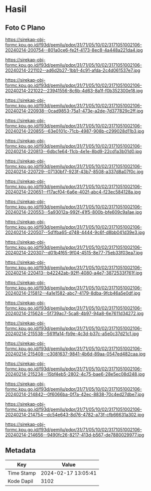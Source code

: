 # Hasil

## Foto C Plano

https://sirekap-obj-formc.kpu.go.id/f93d/pemilu/pdpr/31/71/05/10/02/3171051002106-20240214-200754--801a0ce6-fe2f-4173-8ec8-4a448a221da4.jpg

https://sirekap-obj-formc.kpu.go.id/f93d/pemilu/pdpr/31/71/05/10/02/3171051002106-20240214-221102--ad6d2b27-1bb1-4c91-afda-2c4d061537e7.jpg

https://sirekap-obj-formc.kpu.go.id/f93d/pemilu/pdpr/31/71/05/10/02/3171051002106-20240214-221022--23941556-8c6b-4d63-8a1f-f0b352300e18.jpg

https://sirekap-obj-formc.kpu.go.id/f93d/pemilu/pdpr/31/71/05/10/02/3171051002106-20240214-220938--0cad9853-75a1-473e-a2de-7d377829c2ff.jpg

https://sirekap-obj-formc.kpu.go.id/f93d/pemilu/pdpr/31/71/05/10/02/3171051002106-20240214-220855--63e0101c-71cb-4987-908b-c299028d11b3.jpg

https://sirekap-obj-formc.kpu.go.id/f93d/pemilu/pdpr/31/71/05/10/02/3171051002106-20240214-220813--6dbc1e64-11cb-4e1e-8bd9-22cd1a3b01d0.jpg

https://sirekap-obj-formc.kpu.go.id/f93d/pemilu/pdpr/31/71/05/10/02/3171051002106-20240214-220729--07130bf7-923f-43b7-8508-a337d8a07f0c.jpg

https://sirekap-obj-formc.kpu.go.id/f93d/pemilu/pdpr/31/71/05/10/02/3171051002106-20240214-220651--f17acf04-6a6e-402f-abc4-f23ec584128a.jpg

https://sirekap-obj-formc.kpu.go.id/f93d/pemilu/pdpr/31/71/05/10/02/3171051002106-20240214-220553--5a93012a-992f-41f5-800b-bfe609c9a1ae.jpg

https://sirekap-obj-formc.kpu.go.id/f93d/pemilu/pdpr/31/71/05/10/02/3171051002106-20240214-220507--5d1fba65-d748-4444-9c6f-d8bb041d39e3.jpg

https://sirekap-obj-formc.kpu.go.id/f93d/pemilu/pdpr/31/71/05/10/02/3171051002106-20240214-220307--d01b4f65-9f04-4515-8e77-75eb33f03ea7.jpg

https://sirekap-obj-formc.kpu.go.id/f93d/pemilu/pdpr/31/71/05/10/02/3171051002106-20240214-220413--b42242ab-92ff-4080-a4e7-3872533f761f.jpg

https://sirekap-obj-formc.kpu.go.id/f93d/pemilu/pdpr/31/71/05/10/02/3171051002106-20240214-215812--4a1e1582-abc7-4179-8dba-9fcb46a5e0df.jpg

https://sirekap-obj-formc.kpu.go.id/f93d/pemilu/pdpr/31/71/05/10/02/3171051002106-20240214-215624--5f739ac7-5ca8-4b97-94a8-6e7611d34272.jpg

https://sirekap-obj-formc.kpu.go.id/f93d/pemilu/pdpr/31/71/05/10/02/3171051002106-20240214-215538--561ffa14-fb9e-4c3d-b37c-a5e0c37d21c1.jpg

https://sirekap-obj-formc.kpu.go.id/f93d/pemilu/pdpr/31/71/05/10/02/3171051002106-20240214-215408--c3081637-9841-4b6d-89aa-0547ed482caa.jpg

https://sirekap-obj-formc.kpu.go.id/f93d/pemilu/pdpr/31/71/05/10/02/3171051002106-20240214-215234--15bf4eb5-2802-4c75-bae6-28e5ec08d248.jpg

https://sirekap-obj-formc.kpu.go.id/f93d/pemilu/pdpr/31/71/05/10/02/3171051002106-20240214-214842--0f6066ba-0f7a-42ec-8838-70c4ed27dbe7.jpg

https://sirekap-obj-formc.kpu.go.id/f93d/pemilu/pdpr/31/71/05/10/02/3171051002106-20240214-214754--dc54e643-8d76-4782-a73f-cfb66631a302.jpg

https://sirekap-obj-formc.kpu.go.id/f93d/pemilu/pdpr/31/71/05/10/02/3171051002106-20240214-214656--9490fc26-8217-413d-b567-de7880029977.jpg


## Metadata

| Key        | Value               |
| ---------- | ------------------- |
| Time Stamp | 2024-02-17 13:05:41 |
| Kode Dapil | 3102                |



